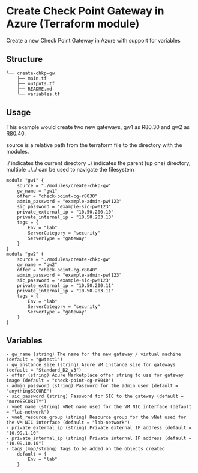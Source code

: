 # Create Check Point Gateway in Azure (Terraform module)
Create a new Check Point Gateway in Azure with support for variables

## Structure
```
└── create-chkp-gw
    ├── main.tf
    ├── outputs.tf
    ├── README.md
    └── variables.tf
```
## Usage
This example would create two new gateways, gw1 as R80.30 and gw2 as R80.40.

source is a relative path from the terraform file to the directory with the modules.

./ indicates the current directory
../ indicates the parent (up one) directory, multiple ../../ can be used to navigate the filesystem

```hcl
module "gw1" {
    source = "./modules/create-chkp-gw"
    gw_name = "gw1"
    offer = "check-point-cg-r8030"
    admin_password = "example-admin-pw!123"
    sic_password = "example-sic-pw!123"
    private_external_ip = "10.50.200.10"
    private_internal_ip = "10.50.203.10"
    tags = {
        Env = "lab"
        ServerCategory = "security"
        ServerType = "gateway"
    }
}
module "gw2" {
    source = "./modules/create-chkp-gw"
    gw_name = "gw2"
    offer = "check-point-cg-r8040"
    admin_password = "example-admin-pw!123"
    sic_password = "example-sic-pw!123"
    private_external_ip = "10.50.200.11"
    private_internal_ip = "10.50.203.11"
    tags = {
        Env = "lab"
        ServerCategory = "security"
        ServerType = "gateway"
    }
}
```
## Variables
```hcl
- gw_name (string) The name for the new gateway / virtual machine (default = "gwtest1")
- gw_instance_size (string) Azure VM instance size for gateways (default = "Standard_D2_v3")
- offer (string) Azure Marketplace offer string to use for gateway image (default = "check-point-cg-r8040")
- admin_password (string) Password for the admin user (default = "anythingSECURE")
- sic_password (string) Password for SIC to the gateway (default = "moreSECURITY")
- vnet_name (string) vNet name used for the VM NIC interface (default = "lab-network")    
- vnet_resource_group (string) Resource group for the vNet used for the VM NIC interface (default = "lab-network")
- private_external_ip (string) Private external IP address (default = "10.99.1.10"
- private_internal_ip (string) Private internal IP address (default = "10.99.10.10")
- tags (map/string) Tags to be added on the objects created
    default = {
        Env = "lab"
    }
```